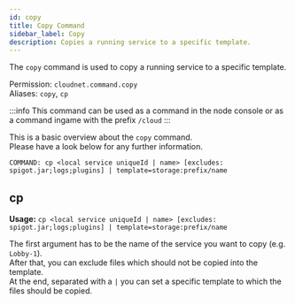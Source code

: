 ```yaml
---
id: copy
title: Copy Command
sidebar_label: Copy
description: Copies a running service to a specific template.
---
```


The `copy` command is used to copy a running service to a specific template.

Permission: `cloudnet.command.copy`  
Aliases: `copy`, `cp`

:::info
This command can be used as a command in the node console or as a command ingame with the prefix `/cloud`
:::

This is a basic overview about the `copy` command.  
Please have a look below for any further information.
```
COMMAND: cp <local service uniqueId | name> [excludes: spigot.jar;logs;plugins] | template=storage:prefix/name
```

## cp
**Usage:** `cp <local service uniqueId | name> [excludes: spigot.jar;logs;plugins] | template=storage:prefix/name`

The first argument has to be the name of the service you want to copy (e.g. `Lobby-1`).  
After that, you can exclude files which should not be copied into the template.  
At the end, separated with a `|` you can set a specific template to which the files should be copied.
